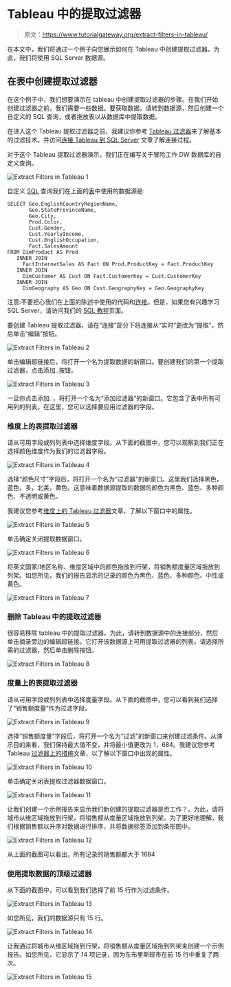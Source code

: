 # Tableau 中的提取过滤器

> 原文：<https://www.tutorialgateway.org/extract-filters-in-tableau/>

在本文中，我们将通过一个例子向您展示如何在 Tableau 中创建提取过滤器。为此，我们将使用 SQL Server 数据源。

## 在表中创建提取过滤器

在这个例子中，我们想要演示在 tableau 中创建提取过滤器的步骤。在我们开始创建过滤器之前，我们需要一些数据。要获取数据，请转到数据源，然后创建一个自定义的 SQL 查询，或者拖放表以从数据库中提取数据。

在进入这个 Tableau 提取过滤器之前，我建议你参考 [Tableau 过滤器](https://www.tutorialgateway.org/tableau-filters/)来了解基本的过滤技术。并访问[连接 Tableau 到 SQL Server](https://www.tutorialgateway.org/connecting-tableau-to-sql-server/) 文章了解连接过程。

对于这个 Tableau 提取过滤器演示，我们正在编写关于冒险工作 DW 数据库的自定义查询。

![Extract Filters in Tableau 1](img/146a6de456d42e231f94ebd2b743f066.png)

自定义 [SQL](https://www.tutorialgateway.org/sql/) 查询我们在上面的[表](https://www.tutorialgateway.org/tableau/)中使用的数据源是:

```
SELECT Geo.EnglishCountryRegionName, 
       Geo.StateProvinceName, 
       Geo.City, 
       Prod.Color, 
       Cust.Gender, 
       Cust.YearlyIncome, 
       Cust.EnglishOccupation, 
       Fact.SalesAmount
FROM DimProduct AS Prod 
   INNER JOIN
     FactInternetSales AS Fact ON Prod.ProductKey = Fact.ProductKey 
   INNER JOIN
     DimCustomer AS Cust ON Fact.CustomerKey = Cust.CustomerKey
   INNER JOIN
     DimGeography AS Geo ON Cust.GeographyKey = Geo.GeographyKey
```

注意:不要担心我们在上面的陈述中使用的代码和[连接](https://www.tutorialgateway.org/sql-joins/)。但是，如果您有兴趣学习 SQL Server，请访问我们的 [SQL 教程](https://www.tutorialgateway.org/sql/)页面。

要创建 Tableau 提取过滤器，请在“连接”部分下将连接从“实时”更改为“提取”，然后单击“编辑”按钮。

![Extract Filters in Tableau 2](img/ae04aa4f731e164830cc52152c547823.png)

单击编辑超链接后，将打开一个名为提取数据的新窗口。要创建我们的第一个提取过滤器，点击添加..按钮。

![Extract Filters in Tableau 3](img/72c4c1c79cae251953db63c188b4057f.png)

一旦你点击添加..，将打开一个名为“添加过滤器”的新窗口。它包含了表中所有可用列的列表。在这里，您可以选择要应用过滤器的字段。

### 维度上的表提取过滤器

请从可用字段或列列表中选择维度字段。从下面的截图中，您可以观察到我们正在选择颜色维度作为我们的过滤器字段。

![Extract Filters in Tableau 4](img/3a6f5f460cacdcba976fd0b7968105be.png)

选择“颜色尺寸”字段后，将打开一个名为“过滤器”的新窗口。这里我们选择黑色，蓝色，多，北美，黄色。这意味着数据源提取的数据的颜色为黑色、蓝色、多种颜色、不透明或黄色。

我建议您参考[维度上的 Tableau 过滤器](https://www.tutorialgateway.org/tableau-filters-on-dimensions/)文章，了解以下窗口中的属性。

![Extract Filters in Tableau 5](img/66d8e1e9c455636bff3594c6d12c76e3.png)

单击确定关闭提取数据窗口。

![Extract Filters in Tableau 6](img/481af0c348f4760d6434b1ccda8be38e.png)

将英文国家/地区名称、维度区域中的颜色拖放到行架，将销售额度量区域拖放到列架。如您所见，我们的报告显示的记录的颜色为黑色、蓝色、多种颜色、中性或黄色。

![Extract Filters in Tableau 7](img/f251ae192c623264ebdb1f2ce7b13628.png)

### 删除 Tableau 中的提取过滤器

很容易移除 tableau 中的提取过滤器。为此，请转到数据源中的连接部分，然后单击摘录旁边的编辑超链接。它打开该数据源上可用提取过滤器的列表。请选择所需的过滤器，然后单击删除按钮。

![Extract Filters in Tableau 8](img/c4dd7965e0f8e72dc911030c101f0058.png)

### 度量上的表提取过滤器

请从可用字段或列列表中选择度量字段。从下面的截图中，您可以看到我们选择了“销售额度量”作为过滤字段。

![Extract Filters in Tableau 9](img/c93e0ad007f8bf461420de618b92ca12.png)

选择“销售额度量”字段后，将打开一个名为“过滤”的新窗口来创建过滤条件。从演示目的来看，我们保持最大值不变，并将最小值更改为 1，684。我建议您参考 Tableau [过滤器上的措施](https://www.tutorialgateway.org/tableau-filters-on-measures/)文章，以了解以下窗口中出现的属性。

![Extract Filters in Tableau 10](img/17989a57c32d5b78b9aa99d3e04b4ed6.png)

单击确定关闭表提取过滤器数据窗口。

![Extract Filters in Tableau 11](img/40f6e1a294688159150f65eccb4ae8c4.png)

让我们创建一个示例报告来显示我们新创建的提取过滤器是否工作？。为此，请将城市从维区域拖放到行架，将销售额从度量区域拖放到列架。为了更好地理解，我们根据销售额以升序对数据进行排序，并将数据标签添加到条形图中。

![Extract Filters in Tableau 12](img/9d940c973242e31c29cd24c5114a5d4f.png)

从上面的截图可以看出，所有记录的销售额都大于 1684

### 使用提取数据的顶级过滤器

从下面的截图中，可以看到我们选择了前 15 行作为过滤条件。

![Extract Filters in Tableau 13](img/f97d7d5f2956eac63d102dd5ed081c43.png)

如您所见，我们的数据源只有 15 行。

![Extract Filters in Tableau 14](img/c9df9642b32e47d8fdc90408fa46c12f.png)

让我通过将城市从维区域拖到行架，将销售额从度量区域拖到列架来创建一个示例报告。如您所见，它显示了 14 项记录，因为东布里斯班市在前 15 行中重复了两次。

![Extract Filters in Tableau 15](img/812c00b1e5bb4c84560f5683293db3c9.png)
